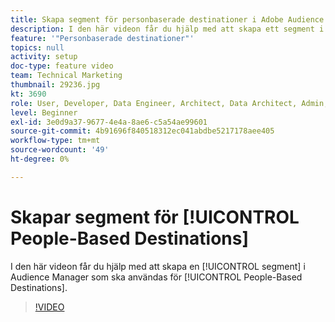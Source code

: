 ```yaml
---
title: Skapa segment för personbaserade destinationer i Adobe Audience Manager
description: I den här videon får du hjälp med att skapa ett segment i Audience Manager som ska användas för personbaserade destinationer.
feature: '"Personbaserade destinationer"'
topics: null
activity: setup
doc-type: feature video
team: Technical Marketing
thumbnail: 29236.jpg
kt: 3690
role: User, Developer, Data Engineer, Architect, Data Architect, Admin, Leader
level: Beginner
exl-id: 3e0d9a37-9677-4e4a-8ae6-c5a54ae99601
source-git-commit: 4b91696f840518312ec041abdbe5217178aee405
workflow-type: tm+mt
source-wordcount: '49'
ht-degree: 0%

---
```


# Skapar segment för [!UICONTROL People-Based Destinations]

I den här videon får du hjälp med att skapa en [!UICONTROL segment] i Audience Manager som ska användas för [!UICONTROL People-Based Destinations].

>[!VIDEO](https://video.tv.adobe.com/v/29236/?quality=12)
